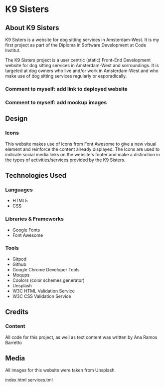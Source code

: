 # K9 Sisters

## About K9 Sisters

K9 Sisters is a website for dog sitting services in Amsterdam-West. It is my first project as part of the Diploma in Software Development at Code Institut.

The K9 Sisters project is a user centric (static) Front-End Development website for dog sitting services in Amsterdam-West and sorroundings. It is targeted at dog owners who live and/or work in Amsterdam-West and who make use of dog sitting services regularly or esporadically. 

### Comment to myself: add link to deployed website
### Comment to myself: add mockup images

## Design

### Icons
This website makes use of icons from Font Awesome to give a new visual element and reinforce the content already displayed. The Icons are used to indicate social media links on the website's footer and make a distinction in the types of activities/services provided by the K9 Sisters.

## Technologies Used
### Languages
- HTML5
- CSS

### Libraries & Frameworks
 - Google Fonts
 - Font Awesome

 ### Tools
 - Gitpod
 - Github
 - Google Chrome Developer Tools
 - Moqups
 - Coolors (color schemes generator)
 - Unsplash
 - W3C HTML Validation Service
 - W3C CSS Validation Service

 ## Credits

 ### Content
 All code for this project, as well as text content was written by Ana Ramos Barretto

 ## Media
All images for this website were taken from Unsplash.

index.html
services.tml